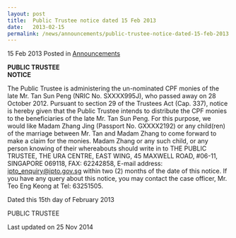```yaml
---
layout: post
title:  Public Trustee notice dated 15 Feb 2013
date:   2013-02-15
permalink: /news/announcements/public-trustee-notice-dated-15-feb-2013
---
```


15 Feb 2013 Posted in [Announcements](/news/announcements)

**PUBLIC TRUSTEE**  
**NOTICE**

The Public Trustee is administering the un-nominated CPF monies of the late Mr. Tan Sun Peng (NRIC No. SXXXX995J), who passed away on 28 October 2012. Pursuant to section 29 of the Trustees Act (Cap. 337), notice is hereby given that the Public Trustee intends to distribute the CPF monies to the beneficiaries of the late Mr. Tan Sun Peng. For this purpose, we would like Madam Zhang Jing (Passport No. GXXXX2192) or any child(ren) of the marriage between Mr. Tan and Madam Zhang to come forward to make a claim for the monies. Madam Zhang or any such child, or any person knowing of their whereabouts should write  in to THE PUBLIC TRUSTEE, THE URA CENTRE, EAST WING, 45 MAXWELL ROAD, #06-11, SINGAPORE 069118, FAX: 62242858, E-mail address: <ipto_enquiry@ipto.gov.sg> within two (2) months of the date of this notice. If you have any query about this notice, you may contact the case officer, Mr. Teo Eng Keong at Tel: 63251505.
 
Dated this 15th day of February 2013
 
PUBLIC TRUSTEE

<p class="right-side-updated">Last updated on 25 Nov 2014</p> 
